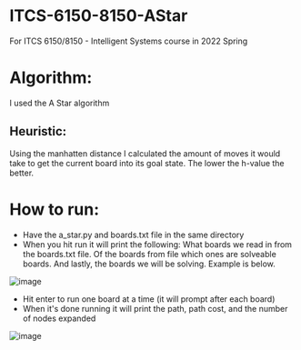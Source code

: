 # ITCS-6150-8150-AStar
For ITCS 6150/8150 - Intelligent Systems course in 2022 Spring

# Algorithm:
I used the A Star algorithm

## Heuristic:
Using the manhatten distance I calculated the amount of moves it would take to get the current board into its goal state. The lower the h-value the better. 

# How to run:
- Have the a_star.py and boards.txt file in the same directory 
- When you hit run it will print the following:
         What boards we read in from the boards.txt file. Of the boards from file which ones are solveable boards. And lastly, the boards we will be solving. Example is below.

![image](https://user-images.githubusercontent.com/50918318/153513529-b6b27831-cd9d-42fd-bb6b-6c31129b5170.png)

- Hit enter to run one board at a time (it will prompt after each board)
- When it's done running it will print the path, path cost, and the number of nodes expanded

![image](https://user-images.githubusercontent.com/50918318/153513553-f93d27fc-615e-4b56-b2ec-03c376b27b00.png)



